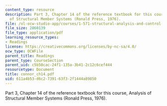 ```yaml
---
content_type: resource
description: Part 3, Chapter 14 of the reference textbook for this course, Analysis
  of Structural Member Systems (Ronald Press, 1976).
file: /ol-ocw-studio-app/courses/1-571-structural-analysis-and-control-spring-2004/611a4b53d6c2739163f32f1444a89850_connor_ch14.pdf
file_size: 2860139
file_type: application/pdf
learning_resource_types:
- Readings
license: https://creativecommons.org/licenses/by-nc-sa/4.0/
ocw_type: OCWFile
parent_title: Readings
parent_type: CourseSection
parent_uid: c5b50cac-24f1-135a-3b41-2c12c6cef444
resourcetype: Document
title: connor_ch14.pdf
uid: 611a4b53-d6c2-7391-63f3-2f1444a89850
---
```

Part 3, Chapter 14 of the reference textbook for this course, Analysis of Structural Member Systems (Ronald Press, 1976).